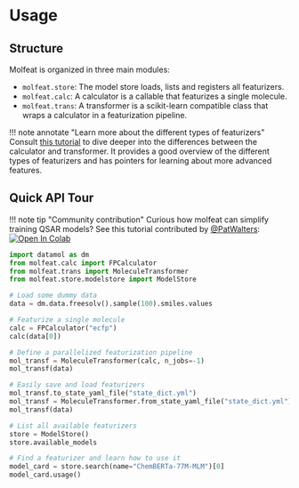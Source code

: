 # Usage
## Structure
Molfeat is organized in three main modules:

- `molfeat.store`: The model store loads, lists and registers all featurizers.
- `molfeat.calc`: A calculator is a callable that featurizes a single molecule. 
- `molfeat.trans`: A transformer is a scikit-learn compatible class that wraps a calculator in a featurization pipeline.

!!! note annotate "Learn more about the different types of featurizers"
    Consult [this tutorial](./tutorials/types_of_featurizers.ipynb) to dive deeper into the differences between the calculator and transformer.
    It provides a good overview of the different types of featurizers and has pointers for learning about more advanced features. 

## Quick API Tour

!!! note tip "Community contribution"
    Curious how molfeat can simplify training QSAR models? See this tutorial contributed by [@PatWalters](https://github.com/PatWalters): [![Open In Colab](https://colab.research.google.com/assets/colab-badge.svg)](https://colab.research.google.com/github/PatWalters/practical_cheminformatics_tutorials/blob/main/ml_models/QSAR_in_8_lines.ipynb)  

```python
import datamol as dm
from molfeat.calc import FPCalculator
from molfeat.trans import MoleculeTransformer
from molfeat.store.modelstore import ModelStore

# Load some dummy data
data = dm.data.freesolv().sample(100).smiles.values

# Featurize a single molecule
calc = FPCalculator("ecfp")
calc(data[0])

# Define a parallelized featurization pipeline
mol_transf = MoleculeTransformer(calc, n_jobs=-1)
mol_transf(data)

# Easily save and load featurizers
mol_transf.to_state_yaml_file("state_dict.yml")
mol_transf = MoleculeTransformer.from_state_yaml_file("state_dict.yml")
mol_transf(data)

# List all available featurizers
store = ModelStore()
store.available_models

# Find a featurizer and learn how to use it
model_card = store.search(name="ChemBERTa-77M-MLM")[0]
model_card.usage()
```

